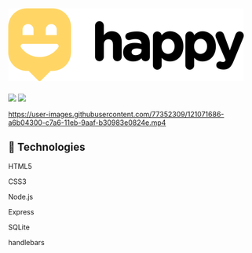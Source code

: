 <h1>
    <img alt="Happy" title="Happy" src="https://raw.githubusercontent.com/VDR-Crowley/nlw3-discovery/6121aa396a78543f5f775022a37d57129b3852b8/.github/logo.svg" />
</h1>

<div>
    <img src="https://user-images.githubusercontent.com/77352309/121063267-7a8fc480-c79c-11eb-9bf7-8378a7ebfb68.PNG" />
    <img src="https://user-images.githubusercontent.com/77352309/121069695-2a1c6500-c7a4-11eb-826d-0bc489e2112d.PNG" />
   
   


   

</div>
 

 

https://user-images.githubusercontent.com/77352309/121071686-a6b04300-c7a6-11eb-9aaf-b30983e0824e.mp4


 ## 🚀 Technologies
 
 <div>
    <p>HTML5</p>  
    <p>CSS3</p>  
    <p>Node.js</p>  
    <p>Express</p>  
    <p>SQLite</p>  
    <p>handlebars</p>  
    
 </div>

